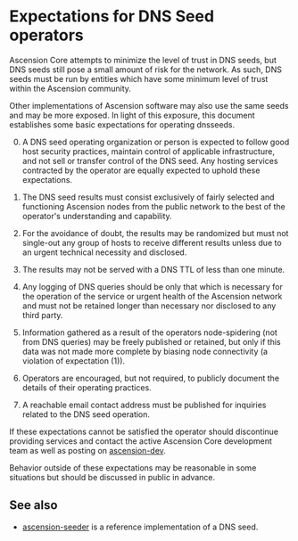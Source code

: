 Expectations for DNS Seed operators
====================================

Ascension Core attempts to minimize the level of trust in DNS seeds,
but DNS seeds still pose a small amount of risk for the network.
As such, DNS seeds must be run by entities which have some minimum
level of trust within the Ascension community.

Other implementations of Ascension software may also use the same
seeds and may be more exposed. In light of this exposure, this
document establishes some basic expectations for operating dnsseeds.

0. A DNS seed operating organization or person is expected to follow good
host security practices, maintain control of applicable infrastructure,
and not sell or transfer control of the DNS seed. Any hosting services
contracted by the operator are equally expected to uphold these expectations.

1. The DNS seed results must consist exclusively of fairly selected and
functioning Ascension nodes from the public network to the best of the
operator's understanding and capability.

2. For the avoidance of doubt, the results may be randomized but must not
single-out any group of hosts to receive different results unless due to an
urgent technical necessity and disclosed.

3. The results may not be served with a DNS TTL of less than one minute.

4. Any logging of DNS queries should be only that which is necessary
for the operation of the service or urgent health of the Ascension
network and must not be retained longer than necessary nor disclosed
to any third party.

5. Information gathered as a result of the operators node-spidering
(not from DNS queries) may be freely published or retained, but only
if this data was not made more complete by biasing node connectivity
(a violation of expectation (1)).

6. Operators are encouraged, but not required, to publicly document the
details of their operating practices.

7. A reachable email contact address must be published for inquiries
related to the DNS seed operation.

If these expectations cannot be satisfied the operator should
discontinue providing services and contact the active Ascension
Core development team as well as posting on
[ascension-dev](https://lists.linuxfoundation.org/mailman/listinfo/ascension-dev).

Behavior outside of these expectations may be reasonable in some
situations but should be discussed in public in advance.

See also
----------
- [ascension-seeder](https://github.com/sipa/ascension-seeder) is a reference implementation of a DNS seed.
